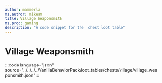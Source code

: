 ```yaml
---
author: mammerla
ms.author: mikeam
title: Village Weaponsmith
ms.prod: gaming
description: "A code snippet for the  chest loot table"
---
```


# Village Weaponsmith

:::code language="json" source="../../../../VanillaBehaviorPack/loot_tables/chests/village/village_weaponsmith.json":::
